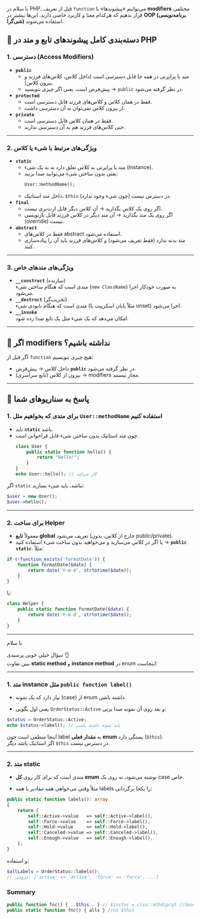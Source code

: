 با سلام
در PHP، قبل از تعریف `function` می‌توانیم «پیشوندها» یا **modifiers** مختلفی قرار بدهیم که هرکدام معنا و کاربرد خاصی دارند. این‌ها بیشتر در **OOP (برنامه‌نویسی شی‌گرا)** استفاده می‌شوند.

## 🔹 دسته‌بندی کامل پیشوندهای تابع و متد در PHP
### 1. **دسترسی (Access Modifiers)**
- **`public`**
    - متد یا پراپرتی در همه جا قابل دسترسی است (داخل کلاس، کلاس‌های فرزند و بیرون کلاس).
    - پیش‌فرض است. یعنی اگر چیزی ننویسید → `public` در نظر گرفته می‌شود.
- **`protected`**
    - فقط در همان کلاس و کلاس‌های فرزند قابل دسترسی است.
    - از بیرون کلاس نمی‌توان به آن دسترسی داشت.
- **`private`**
    - فقط در همان کلاس قابل دسترسی است.
    - حتی کلاس‌های فرزند هم به آن دسترسی ندارند.
---
### 2. **ویژگی‌های مرتبط با شیء یا کلاس**
- **`static`**
    - متد یا پراپرتی به کلاس تعلق دارد نه به یک شیء (instance).
    - یعنی بدون ساختن شیء می‌توانید صدا بزنید:
        ```php
        User::methodName();
        ```
    - داخل متد استاتیک، `$this` در دسترس نیست (چون شیء وجود ندارد).
- **`final`**
    - اگر روی یک کلاس بگذارید → آن کلاس دیگر قابل ارث‌بری نیست.
    - اگر روی یک متد بگذارید → آن متد دیگر در کلاس فرزند قابل بازنویسی (override) نیست.
- **`abstract`**
    - فقط در کلاس‌های abstract استفاده می‌شود.
    - متد بدنه ندارد (فقط تعریف می‌شود) و کلاس‌های فرزند باید آن را پیاده‌سازی کنند.
---
### 3. **ویژگی‌های متدهای خاص**
- **`__construct`** (سازنده)  
    متدی است که هنگام ساختن شیء (`new ClassName`) به صورت خودکار اجرا می‌شود.
- **`__destruct`** (تخریب‌گر)  
    متدی است که هنگام نابودی شیء (مثلاً پایان اسکریپت یا unset) اجرا می‌شود.
- **`__invoke`**  
    امکان می‌دهد که یک شیء مثل یک تابع صدا زده شود.
---
## 🔹 اگر modifiers نداشته باشیم؟
اگر قبل از `function` هیچ چیزی ننویسیم:
- داخل کلاس → پیش‌فرض **`public`** در نظر گرفته می‌شود.
- بیرون از کلاس (تابع سراسری) → modifiers مجاز نیستند.
---
## 🔹 پاسخ به سناریوهای شما
### 1. برای متدی که بخواهیم مثل `User::methodName` استفاده کنیم
- باید **`static`** باشد.
- چون متد استاتیک بدون ساختن شیء قابل فراخوانی است.
    ```php
    class User {
        public static function hello() {
            return "Hello!";
        }
    }
    echo User::hello(); // کار می‌کند
    ```
اگر `static` نباشد، باید شیء بسازید:
```php
$user = new User();
$user->hello();
```
---
### 2. برای ساخت **Helper**
- معمولاً **تابع global** تعریف می‌شود (خارج از کلاس، بدون public/private).
- یا اگر در کلاس می‌سازید و می‌خواهید بدون ساخت شیء استفاده کنید → **`public static`**.
مثلاً:
```php
if (!function_exists('formatDate')) {
    function formatDate($date) {
        return date('Y-m-d', strtotime($date));
    }
}
```
یا:
```php
class Helper {
    public static function formatDate($date) {
        return date('Y-m-d', strtotime($date));
    }
}
```
---
با سلام

سؤال خیلی خوبی پرسیدی 👌  
ببین تفاوت **static method** و **instance method** در enum اینجاست:

---

### 1. متد **instance** مثل `public function label()`

- نیاز دارد که یک نمونه (case) از enum داشته باشی.
    
- یعنی اول بگویی `OrderStatus::Active` و بعد روی آن نمونه صدا بزنی:
    

```php
$status = OrderStatus::Active;
echo $status->label(); // باید نمونه داشته باشی
```

اینجا منطقی است چون label به **مقدار فعلی enum** بستگی دارد (`$this`).  
اگر استاتیک باشد دیگر `$this` در دسترس نیست.

---

### 2. متد **static**

- متدی است که برای کار روی **کل enum** نوشته می‌شود، نه روی یک case خاص.
    
- مثلاً وقتی می‌خواهی همه مقادیر یا همه labels را یکجا برگردانی:
    

```php
public static function labels(): array
{
    return [
        self::Active->value   => self::Active->label(),
        self::Force->value    => self::Force->label(),
        self::Hold->value     => self::Hold->label(),
        self::Canceled->value => self::Canceled->label(),
        self::Enough->value   => self::Enough->label(),
    ];
}
```

و استفاده:

```php
$allLabels = OrderStatus::labels();
// خروجی: ['active' => 'Active', 'force' => 'Force', ...]
```
### Summary

```php ln=false title=
public function fnc() { ..$this.. } // $instnc = clss::mthd|prpt //Gender::Male
public static function fnc() { alls } //no $this
```
